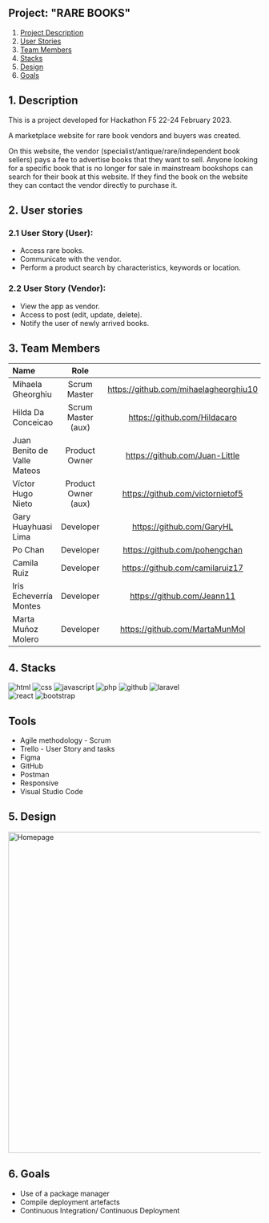 ## Project: "RARE BOOKS"

1. [Project Description](#projectdescription)
2. [User Stories](#userstories)
3. [Team Members](#teammembers)
4. [Stacks](#stacks)
5. [Design](#design)
5. [Goals](#goals)

## 1. Description
This is a project developed for Hackathon F5 22-24 February 2023.

A marketplace website for rare book vendors and buyers was created. 

On this website, the vendor (specialist/antique/rare/independent book sellers) pays a fee to advertise books that they want to sell. Anyone looking for a specific book that is no longer for sale in mainstream bookshops can search for their book at this website. If they find the book on the website they can contact the vendor directly to purchase it. 

## 2. User stories
<h3>2.1 User Story (User):</h3>
<ul>
<li>Access rare books.</li>
<li>Communicate with the vendor.</li>
<li>Perform a product search by characteristics, keywords or location.</li>
</ul>
<h3>2.2 User Story (Vendor):</h3>
<ul>
<li>View the app as vendor.</li>
<li>Access to post (edit, update, delete).</li>
<li>Notify the user of newly arrived books.</li>
</ul>

## 3. Team Members
| Name | Role | |
| :--- | :---: | :---: |
| Mihaela Gheorghiu | Scrum Master | https://github.com/mihaelagheorghiu10 |
| Hilda Da Conceicao | Scrum Master (aux) | https://github.com/Hildacaro |
| Juan Benito de Valle Mateos | Product Owner | https://github.com/Juan-Little |
| Víctor Hugo Nieto | Product Owner (aux) | https://github.com/victornietof5 |
| Gary Huayhuasi Lima | Developer | https://github.com/GaryHL |
| Po Chan | Developer | https://github.com/pohengchan |
| Camila Ruiz | Developer | https://github.com/camilaruiz17 |
| Iris Echeverría Montes | Developer | https://github.com/Jeann11 |
| Marta Muñoz Molero | Developer | https://github.com/MartaMunMol |

## 4. Stacks
<img src= "https://img.shields.io/badge/html5-%23E34F26.svg?style=for-the-badge&logo=html5&logoColor=white" alt = "html"></img>
<img src= "https://img.shields.io/badge/css3-%231572B6.svg?style=for-the-badge&logo=css3&logoColor=white" alt = "css"></img>
<img src= "https://img.shields.io/badge/javascript-%23323330.svg?style=for-the-badge&logo=javascript&logoColor=%23F7DF1E" alt= "javascript"></img>
<img src= "https://img.shields.io/badge/PHP-777BB4?style=for-the-badge&logo=php&logoColor=white" alt= "php"></img>
<img src= "https://img.shields.io/badge/GitHub-100000?style=for-the-badge&logo=github&logoColor=white" alt= "github"></img>
<img src= "https://img.shields.io/badge/Laravel-FF2D20?style=for-the-badge&logo=laravel&logoColor=white" alt= "laravel"></img><br>
<img src= "https://img.shields.io/badge/React-20232A?style=for-the-badge&logo=react&logoColor=61DAFB" alt= "react"></img>
<img src= "https://img.shields.io/badge/Bootstrap-563D7C?style=for-the-badge&logo=bootstrap&logoColor=white" alt= "bootstrap"></img>


## Tools 

<ul>
<li>Agile methodology - Scrum </li>
<li>Trello - User Story and tasks </li>
<li>Figma </li>
<li>GitHub </li>
<li>Postman </li>
<li>Responsive </li>
<li>Visual Studio Code </li>
</ul>

## 5. Design 

<img width="640" alt="Homepage" src="https://user-images.githubusercontent.com/116795553/221128890-0abf6867-b04d-410d-8b46-04eb5cbf495d.JPG">


## 6. Goals 
<ul>
<li>Use of a package manager </li>
<li>Compile deployment artefacts </li>
<li>Continuous Integration/ Continuous Deployment </li>
</ul>

  

